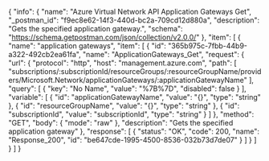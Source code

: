 {
  "info": {
    "name": "Azure Virtual Network API Application Gateways Get",
    "_postman_id": "f9ec8e62-14f3-440d-bc2a-709cd12d880a",
    "description": "Gets the specified application gateway.",
    "schema": "https://schema.getpostman.com/json/collection/v2.0.0/"
  },
  "item": [
    {
      "name": "application gateways",
      "item": [
        {
          "id": "365b975c-7fbb-44b9-a322-492cb2ea61fa",
          "name": "ApplicationGateways_Get",
          "request": {
            "url": {
              "protocol": "http",
              "host": "management.azure.com",
              "path": [
                "subscriptions/:subscriptionId/resourceGroups/:resourceGroupName/providers/Microsoft.Network/applicationGateways/:applicationGatewayName"
              ],
              "query": [
                {
                  "key": "No Name",
                  "value": "%7B%7D",
                  "disabled": false
                }
              ],
              "variable": [
                {
                  "id": "applicationGatewayName",
                  "value": "{}",
                  "type": "string"
                },
                {
                  "id": "resourceGroupName",
                  "value": "{}",
                  "type": "string"
                },
                {
                  "id": "subscriptionId",
                  "value": "subscriptionId",
                  "type": "string"
                }
              ]
            },
            "method": "GET",
            "body": {
              "mode": "raw"
            },
            "description": "Gets the specified application gateway"
          },
          "response": [
            {
              "status": "OK",
              "code": 200,
              "name": "Response_200",
              "id": "be647cde-1995-4500-8536-032b73d7de07"
            }
          ]
        }
      ]
    }
  ]
}